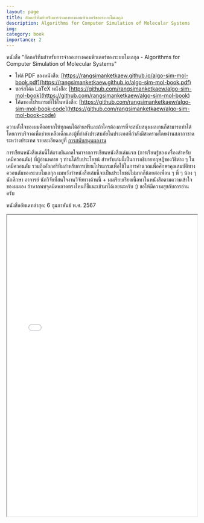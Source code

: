 ```yaml
---
layout: page
title: อัลกอริทึมสำหรับการจำลองทางคอมพิวเตอร์ของระบบโมเลกุล
description: Algorithms for Computer Simulation of Molecular Systems
img: 
category: book
importance: 2
---
```


หนังสือ "อัลกอริทึมสำหรับการจำลองทางคอมพิวเตอร์ของระบบโมเลกุล - Algorithms for Computer Simulation of Molecular Systems"

- ไฟล์ PDF ของหนังสือ: [https://rangsimanketkaew.github.io/algo-sim-mol-book.pdf](https://rangsimanketkaew.github.io/algo-sim-mol-book.pdf)
- ซอร์สโค้ด LaTeX หนังสือ: [https://github.com/rangsimanketkaew/algo-sim-mol-book](https://github.com/rangsimanketkaew/algo-sim-mol-book)
- โค้ดของโปรแกรมที่ใช้ในหนังสือ: [https://github.com/rangsimanketkaew/algo-sim-mol-book-code](https://github.com/rangsimanketkaew/algo-sim-mol-book-code)

ความตั้งใจของผมคืออยากให้ทุกคนได้อ่านฟรีและถ้าใครต้องการที่จะสนับสนุนผลงานก็สามารถทำได้โดยการบริจาคเพื่อช่วยเหลือเด็กและผู้ที่กำลังประสบภัยในประเทศที่กำลังมีสงครามโดยผ่านสภากาชาดระหว่างประเทศ รายละเอียดอยู่ที่ [การสนับสนุนผลงาน](https://github.com/rangsimanketkaew/ml-qm-book#%E0%B8%AA%E0%B8%99%E0%B8%B1%E0%B8%9A%E0%B8%AA%E0%B8%99%E0%B8%B8%E0%B8%99%E0%B8%9C%E0%B8%A5%E0%B8%87%E0%B8%B2%E0%B8%99)

การเขียนหนังสือเล่มนี้ได้แรงบันดาลใจมาจากการเขียนหนังสือเล่มแรก (การเรียนรู้ของเครื่องสำหรับเคมีควอนตัม) ที่ผู้อ่านหลาย ๆ ท่านได้รับประโยชน์ สำหรับเล่มนี้เป็นการอธิบายทฤษฎีของวิธีต่าง ๆ ในเคมีควอนตัม รวมถึงอัลกอริทึมสำหรับการเขียนโปรแกรมเพื่อใช้ในการคำนวณเพื่อศึกษาคุณสมบัติทางควอนตัมของระบบโมเลกุล
ผมหวังว่าหนังสือเล่มนี้จะเป็นประโยชน์ไม่มากก็น้อยต่อเพื่อน ๆ พี่ ๆ น้อง ๆ นักศึกษา อาจารย์ นักวิจัยที่สนใจงานวิจัยทางด้านนี้ + ผมเรียบเรียงเนื้อหาในหนังสือตามความเข้าใจของผมเอง ถ้าหากพบจุดผิดพลาดตรงไหนก็ชี้แนะเข้ามาได้เลยนะครับ :) ขอให้มีความสุขกับการอ่านครับ

หนังสืออัพเดทล่าสุด: 6 กุมภาพันธ์ พ.ศ. 2567

<iframe width="100%" height="800" src="/assets/book/algo-sim-mol-book.pdf">
